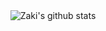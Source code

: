 <div align="center"><img align="center" src="https://github-readme-stats.vercel.app/api?username=ZakiBonnor&show_icons=true&theme=dracula&line_height=27" alt="Zaki's github stats"/></div>
